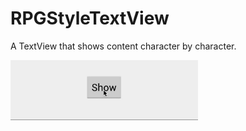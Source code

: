 # RPGStyleTextView
A TextView that shows content character by character.

<img src="demo.gif" width="300" />
